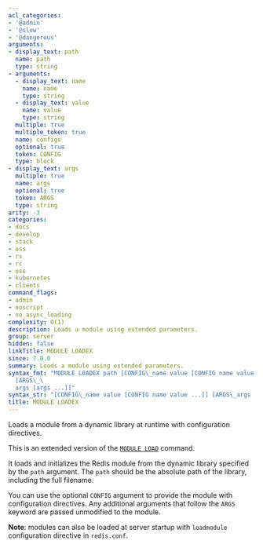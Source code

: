 ```yaml
---
acl_categories:
- '@admin'
- '@slow'
- '@dangerous'
arguments:
- display_text: path
  name: path
  type: string
- arguments:
  - display_text: name
    name: name
    type: string
  - display_text: value
    name: value
    type: string
  multiple: true
  multiple_token: true
  name: configs
  optional: true
  token: CONFIG
  type: block
- display_text: args
  multiple: true
  name: args
  optional: true
  token: ARGS
  type: string
arity: -3
categories:
- docs
- develop
- stack
- oss
- rs
- rc
- oss
- kubernetes
- clients
command_flags:
- admin
- noscript
- no_async_loading
complexity: O(1)
description: Loads a module using extended parameters.
group: server
hidden: false
linkTitle: MODULE LOADEX
since: 7.0.0
summary: Loads a module using extended parameters.
syntax_fmt: "MODULE LOADEX path [CONFIG\_name value [CONFIG name value ...]]
  [ARGS\_\
  args [args ...]]"
syntax_str: "[CONFIG\_name value [CONFIG name value ...]] [ARGS\_args [args ...]]"
title: MODULE LOADEX
---
```

Loads a module from a dynamic library at runtime with configuration directives.

This is an extended version of the [`MODULE LOAD`](/commands/module-load) command.

It loads and initializes the Redis module from the dynamic library specified by the `path` argument. The `path` should be the absolute path of the library, including the full filename.

You can use the optional `CONFIG` argument to provide the module with configuration directives.
Any additional arguments that follow the `ARGS` keyword are passed unmodified to the module.

**Note**: modules can also be loaded at server startup with `loadmodule`
configuration directive in `redis.conf`.
